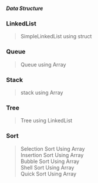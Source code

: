 ##### Data Structure

### LinkedList
> SimpleLinkedList using struct

### Queue
> Queue using Array

### Stack
> stack using Array

### Tree
> Tree using LinkedList

### Sort
> Selection Sort Using Array  
> Insertion Sort Using Array  
> Bubble Sort Using Array  
> Shell Sort Using Array  
> Quick Sort Using Array  
